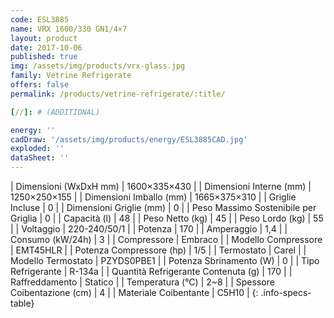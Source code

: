 ```yaml
---
code: ESL3885
name: VRX 1600/330 GN1/4×7
layout: product
date: 2017-10-06
published: true
img: /assets/img/products/vrx-glass.jpg
family: Vetrine Refrigerate
offers: false
permalink: /products/vetrine-refrigerate/:title/

[//]: # (ADDITIONAL)

energy: ''
cadDraw: '/assets/img/products/energy/ESL3885CAD.jpg'
exploded: ''
dataSheet: ''
---
```



| Dimensioni (WxDxH mm) | 1600×335×430 |
| Dimensioni Interne (mm) | 1250×250×155 |
| Dimensioni Imballo (mm) | 1665×375×310 |
| Griglie Incluse | 0 |
| Dimensioni Griglie (mm) | 0 |
| Peso Massimo Sostenibile per Griglia | 0 |
| Capacità (l) | 48 |
| Peso Netto (kg) | 45 |
| Peso Lordo (kg) | 55 |
| Voltaggio | 220-240/50/1 |
| Potenza | 170 |
| Amperaggio | 1,4 |
| Consumo (kW/24h) | 3 |
| Compressore | Embraco |
| Modello Compressore | EMT45HLR |
| Potenza Compressore (hp) | 1/5 |
| Termostato | Carel |
| Modello Termostato | PZYDS0PBE1 |
| Potenza Sbrinamento (W) | 0 |
| Tipo Refrigerante | R-134a |
| Quantità Refrigerante Contenuta (g) | 170 |
| Raffreddamento | Statico |
| Temperatura (°C) | 2~8 |
| Spessore Coibentazione (cm) | 4 |
| Materiale Coibentante | C5H10 |
{: .info-specs-table}
